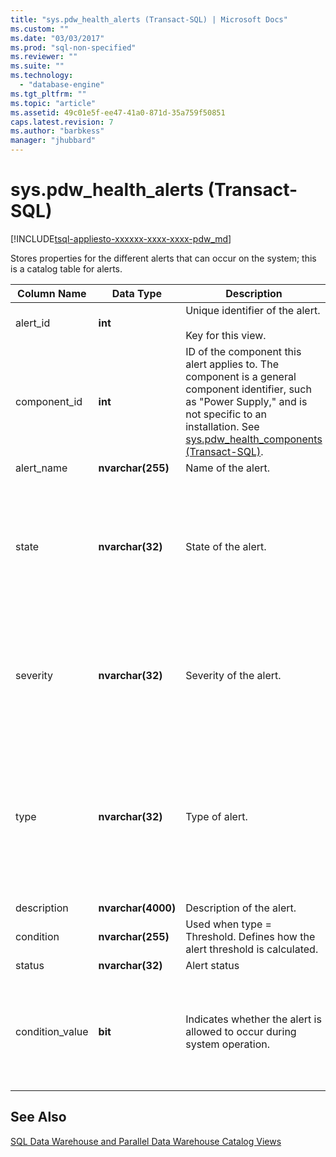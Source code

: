 ```yaml
---
title: "sys.pdw_health_alerts (Transact-SQL) | Microsoft Docs"
ms.custom: ""
ms.date: "03/03/2017"
ms.prod: "sql-non-specified"
ms.reviewer: ""
ms.suite: ""
ms.technology: 
  - "database-engine"
ms.tgt_pltfrm: ""
ms.topic: "article"
ms.assetid: 49c01e5f-ee47-41a0-871d-35a759f50851
caps.latest.revision: 7
ms.author: "barbkess"
manager: "jhubbard"
---
```

# sys.pdw_health_alerts (Transact-SQL)
[!INCLUDE[tsql-appliesto-xxxxxx-xxxx-xxxx-pdw_md](../../../relational-databases/reference/system-catalog-views/includes/tsql-appliesto-xxxxxx-xxxx-xxxx-pdw-md.md)]

  Stores properties for the different alerts that can occur on the system; this is a catalog table for alerts.  
  
|Column Name|Data Type|Description|Range|  
|-----------------|---------------|-----------------|-----------|  
|alert_id|**int**|Unique identifier of the alert.<br /><br /> Key for this view.|NOT NULL|  
|component_id|**int**|ID of the component this alert applies to. The component is a general component identifier, such as "Power Supply," and is not specific to an installation. See [sys.pdw_health_components &#40;Transact-SQL&#41;](../../../relational-databases/reference/system-catalog-views/sys.pdw-health-components-transact-sql.md).|NOT NULL|  
|alert_name|**nvarchar(255)**|Name of the alert.|NOT NULL|  
|state|**nvarchar(32)**|State of the alert.|NOT NULL<br /><br /> Possible values:<br /><br /> 'Operational'<br /><br /> 'NonOperational'<br /><br /> 'Degraded'<br /><br /> 'Failed'|  
|severity|**nvarchar(32)**|Severity of the alert.|NOT NULL<br /><br /> Possible values:<br /><br /> 'Informational'<br /><br /> 'Warning'<br /><br /> 'Error'|  
|type|**nvarchar(32)**|Type of alert.|NOT NULL<br /><br /> Possible values:<br /><br /> StatusChange - The device status has changed.<br /><br /> Threshold - A value has exceeded the threshold value.|  
|description|**nvarchar(4000)**|Description of the alert.|NOT NULL|  
|condition|**nvarchar(255)**|Used when type = Threshold. Defines how the alert threshold is calculated.|NULL|  
|status|**nvarchar(32)**|Alert status|NULL|  
|condition_value|**bit**|Indicates whether the alert is allowed to occur during system operation.|NULL<br /><br /> Possible values<br /><br /> 0 - alert is not generated.<br /><br /> 1 - alert is generated.|  
  
## See Also  
 [SQL Data Warehouse and Parallel Data Warehouse Catalog Views](../../../relational-databases/reference/system-catalog-views/sql-data-warehouse-and-parallel-data-warehouse-catalog-views.md)  
  
  